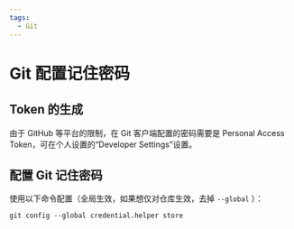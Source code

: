 ```yaml
---
tags:
  - Git
---
```


# Git 配置记住密码

## Token 的生成

由于 GitHub 等平台的限制，在 Git 客户端配置的密码需要是 Personal Access Token，可在个人设置的“Developer Settings”设置。

## 配置 Git 记住密码

使用以下命令配置（全局生效，如果想仅对仓库生效，去掉 `--global` ）：

```
git config --global credential.helper store
```
